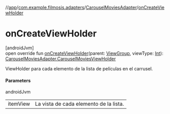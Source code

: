 //[app](../../../index.md)/[com.example.filmosis.adapters](../index.md)/[CarouselMoviesAdapter](index.md)/[onCreateViewHolder](on-create-view-holder.md)

# onCreateViewHolder

[androidJvm]\
open override fun [onCreateViewHolder](on-create-view-holder.md)(parent: [ViewGroup](https://developer.android.com/reference/kotlin/android/view/ViewGroup.html), viewType: [Int](https://kotlinlang.org/api/latest/jvm/stdlib/kotlin/-int/index.html)): [CarouselMoviesAdapter.CarouselMoviesViewHolder](-carousel-movies-view-holder/index.md)

ViewHolder para cada elemento de la lista de películas en el carrusel.

#### Parameters

androidJvm

| | |
|---|---|
| itemView | La vista de cada elemento de la lista. |
